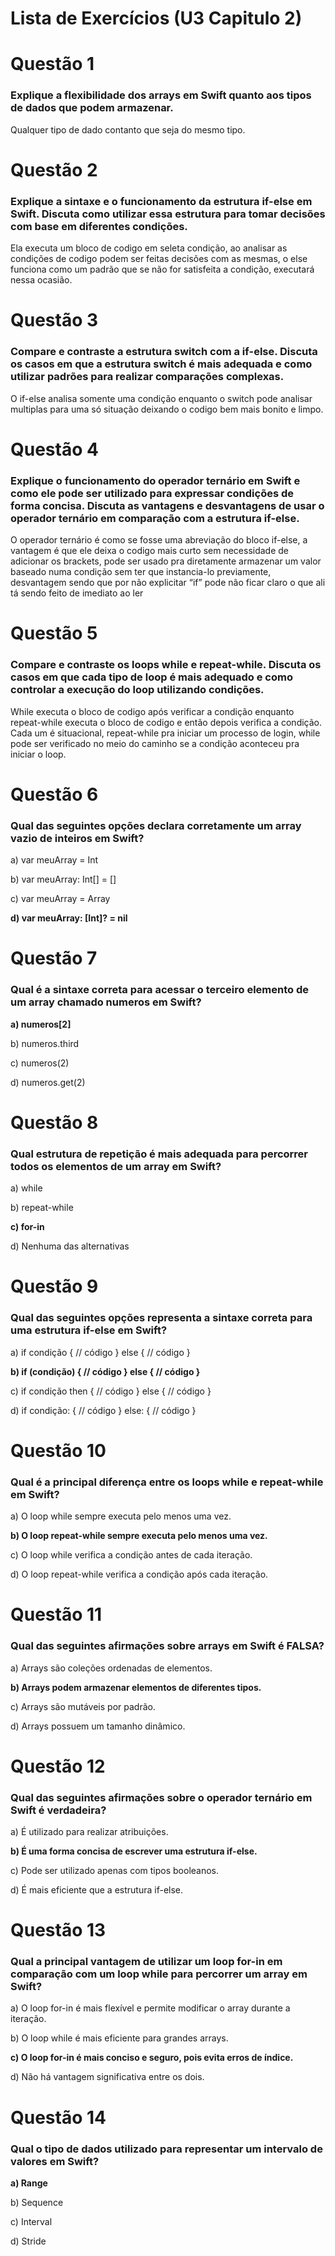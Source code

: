 # Lista de Exercícios (U3 Capitulo 2)

# Questão 1

### Explique a flexibilidade dos arrays em Swift quanto aos tipos de dados que podem armazenar.

Qualquer tipo de dado contanto que seja do mesmo tipo.

# Questão 2

### Explique a sintaxe e o funcionamento da estrutura if-else em Swift. Discuta como utilizar essa estrutura para tomar decisões com base em diferentes condições.

Ela executa um bloco de codigo em seleta condição, ao analisar as condições de codigo podem ser feitas decisões com as mesmas, o else funciona como um padrão que se não for satisfeita a condição, executará nessa ocasião.

# Questão 3

### Compare e contraste a estrutura switch com a if-else. Discuta os casos em que a estrutura switch é mais adequada e como utilizar padrões para realizar comparações complexas.

O if-else analisa somente uma condição enquanto o switch pode analisar multiplas para uma só situação deixando o codigo bem mais bonito e limpo.

# Questão 4

### Explique o funcionamento do operador ternário em Swift e como ele pode ser utilizado para expressar condições de forma concisa. Discuta as vantagens e desvantagens de usar o operador ternário em comparação com a estrutura if-else.

O operador ternário é como se fosse uma abreviação do bloco if-else, a vantagem é que ele deixa o codigo mais curto sem necessidade de adicionar os brackets, pode ser usado pra diretamente armazenar um valor baseado numa condição sem ter que instancia-lo previamente, desvantagem sendo que por não explicitar “if” pode não ficar claro o que ali tá sendo feito de imediato ao ler

# Questão 5

### Compare e contraste os loops while e repeat-while. Discuta os casos em que cada tipo de loop é mais adequado e como controlar a execução do loop utilizando condições.

While executa o bloco de codigo após verificar a condição enquanto repeat-while executa o bloco de codigo e então depois verifica a condição. Cada um é situacional, repeat-while pra iniciar um processo de login, while pode ser verificado no meio do caminho se a condição aconteceu pra iniciar o loop.

# Questão 6

### Qual das seguintes opções declara corretamente um array vazio de inteiros em Swift?

a) var meuArray = Int

b) var meuArray: Int[] = []

c) var meuArray = Array<Int>

**d) var meuArray: [Int]? = nil**

# Questão 7

### Qual é a sintaxe correta para acessar o terceiro elemento de um array chamado numeros em Swift?

**a) numeros[2]**

b) numeros.third

c) numeros(2)

d) numeros.get(2)

# Questão 8

### Qual estrutura de repetição é mais adequada para percorrer todos os elementos de um array em Swift?

a) while

b) repeat-while

**c) for-in**

d) Nenhuma das alternativas

# Questão 9

### Qual das seguintes opções representa a sintaxe correta para uma estrutura if-else em Swift?

a) if condição { // código } else { // código }

**b) if (condição) { // código } else { // código }**

c) if condição then { // código } else { // código }

d) if condição: { // código } else: { // código }

# Questão 10

### Qual é a principal diferença entre os loops while e repeat-while em Swift?

a) O loop while sempre executa pelo menos uma vez.

**b) O loop repeat-while sempre executa pelo menos uma vez.**

c) O loop while verifica a condição antes de cada iteração.

d) O loop repeat-while verifica a condição após cada iteração.

# Questão 11

### Qual das seguintes afirmações sobre arrays em Swift é FALSA?

a) Arrays são coleções ordenadas de elementos.

**b) Arrays podem armazenar elementos de diferentes tipos.**

c) Arrays são mutáveis por padrão.

d) Arrays possuem um tamanho dinâmico.

# Questão 12

### Qual das seguintes afirmações sobre o operador ternário em Swift é verdadeira?

a) É utilizado para realizar atribuições.

**b) É uma forma concisa de escrever uma estrutura if-else.**

c) Pode ser utilizado apenas com tipos booleanos.

d) É mais eficiente que a estrutura if-else.

# Questão 13

### Qual a principal vantagem de utilizar um loop for-in em comparação com um loop while para percorrer um array em Swift?

a) O loop for-in é mais flexível e permite modificar o array durante a iteração.

b) O loop while é mais eficiente para grandes arrays.

**c) O loop for-in é mais conciso e seguro, pois evita erros de índice.**

d) Não há vantagem significativa entre os dois.

# Questão 14

### Qual o tipo de dados utilizado para representar um intervalo de valores em Swift?

**a) Range**

b) Sequence

c) Interval

d) Stride
